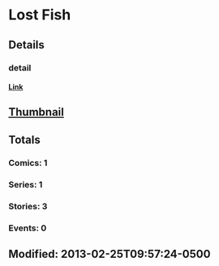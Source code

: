 # Lost  Fish 
## Details
### detail
#### [Link](http://marvel.com/comics/creators/10475/lost_fish?utm_campaign=apiRef&utm_source=225578a89fc76f3d20fbffda5d17a88d)
## [Thumbnail](http://i.annihil.us/u/prod/marvel/i/mg/c/30/4bacd7fb45291.jpg)
## Totals
### Comics: 1
### Series: 1
### Stories: 3
### Events: 0
## Modified: 2013-02-25T09:57:24-0500